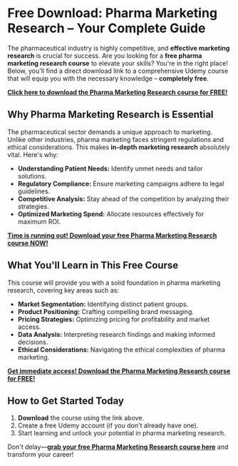 # Free Download: Pharma Marketing Research – Your Complete Guide

The pharmaceutical industry is highly competitive, and **effective marketing research** is crucial for success. Are you looking for a **free pharma marketing research course** to elevate your skills? You're in the right place! Below, you'll find a direct download link to a comprehensive Udemy course that will equip you with the necessary knowledge – **completely free**.

[**Click here to download the Pharma Marketing Research course for FREE!**](https://udemywork.com/pharma-marketing-research)

## Why Pharma Marketing Research is Essential

The pharmaceutical sector demands a unique approach to marketing. Unlike other industries, pharma marketing faces stringent regulations and ethical considerations. This makes **in-depth marketing research** absolutely vital. Here's why:

*   **Understanding Patient Needs:** Identify unmet needs and tailor solutions.
*   **Regulatory Compliance:** Ensure marketing campaigns adhere to legal guidelines.
*   **Competitive Analysis:** Stay ahead of the competition by analyzing their strategies.
*   **Optimized Marketing Spend:** Allocate resources effectively for maximum ROI.

[**Time is running out! Download your free Pharma Marketing Research course NOW!**](https://udemywork.com/pharma-marketing-research)

## What You'll Learn in This Free Course

This course will provide you with a solid foundation in pharma marketing research, covering key areas such as:

*   **Market Segmentation:** Identifying distinct patient groups.
*   **Product Positioning:** Crafting compelling brand messaging.
*   **Pricing Strategies:** Optimizing pricing for profitability and market access.
*   **Data Analysis:** Interpreting research findings and making informed decisions.
*   **Ethical Considerations:** Navigating the ethical complexities of pharma marketing.

[**Get immediate access! Download the Pharma Marketing Research course for FREE!**](https://udemywork.com/pharma-marketing-research)

## How to Get Started Today

1.  **Download** the course using the link above.
2.  Create a free Udemy account (if you don't already have one).
3.  Start learning and unlock your potential in pharma marketing research.

Don't delay—**[grab your free Pharma Marketing Research course here](https://udemywork.com/pharma-marketing-research)** and transform your career!
